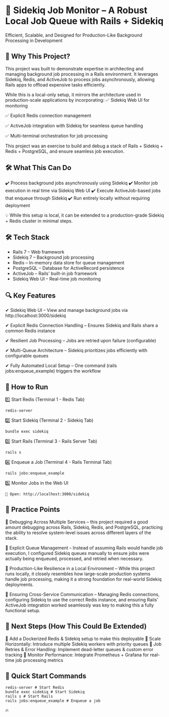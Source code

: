 # 🚀 Sidekiq Job Monitor – A Robust Local Job Queue with Rails + Sidekiq

Efficient, Scalable, and Designed for Production-Like Background Processing in Development

## 📌 Why This Project?
This project was built to demonstrate expertise in architecting and managing background job processing in a Rails environment. It leverages Sidekiq, Redis, and ActiveJob to process jobs asynchronously, allowing Rails apps to offload expensive tasks efficiently.

While this is a local-only setup, it mirrors the architecture used in production-scale applications by incorporating: 
✅ Sidekiq Web UI for monitoring

✅ Explicit Redis connection management

✅ ActiveJob integration with Sidekiq for seamless queue handling

✅ Multi-terminal orchestration for job processing

This project was an exercise to build and debug a stack of Rails + Sidekiq + Redis + PostgreSQL, and ensure seamless job execution.

## 🛠 What This Can Do
✔️ Process background jobs asynchronously using Sidekiq
✔️ Monitor job execution in real time via Sidekiq Web UI
✔️ Execute ActiveJob-based jobs that enqueue through Sidekiq
✔️ Run entirely locally without requiring deployment

💡 While this setup is local, it can be extended to a production-grade Sidekiq + Redis cluster in minimal steps.

## 🛠 Tech Stack
- Rails 7 – Web framework
- Sidekiq 7 – Background job processing
- Redis – In-memory data store for queue management
- PostgreSQL – Database for ActiveRecord persistence
- ActiveJob – Rails' built-in job framework
- Sidekiq Web UI – Real-time job monitoring

## 🔍 Key Features
✔ Sidekiq Web UI – View and manage background jobs via http://localhost:3000/sidekiq

✔ Explicit Redis Connection Handling – Ensures Sidekiq and Rails share a common Redis instance

✔ Resilient Job Processing – Jobs are retried upon failure (configurable)

✔ Multi-Queue Architecture – Sidekiq prioritizes jobs efficiently with configurable queues

✔ Fully Automated Local Setup – One command (rails jobs:enqueue_example) triggers the workflow

## 🚀 How to Run
1️⃣ Start Redis (Terminal 1 - Redis Tab)
```
redis-server
```

2️⃣ Start Sidekiq (Terminal 2 - Sidekiq Tab)
```
bundle exec sidekiq
```

3️⃣ Start Rails (Terminal 3 - Rails Server Tab)
```
rails s
```

4️⃣ Enqueue a Job (Terminal 4 - Rails Terminal Tab)
```
rails jobs:enqueue_example
```

5️⃣ Monitor Jobs in the Web UI
```
📌 Open: http://localhost:3000/sidekiq
```

## 🎯 Practice Points
🔹 Debugging Across Multiple Services – this project required a good amount debugging across Rails, Sidekiq, Redis, and PostgreSQL, practicing the ability to resolve system-level issues across different layers of the stack.

🔹 Explicit Queue Management – Instead of assuming Rails would handle job execution, I configured Sidekiq queues manually to ensure jobs were actually being enqueued, processed, and retried when necessary.

🔹 Production-Like Resilience in a Local Environment – While this project runs locally, it closely resembles how large-scale production systems handle job processing, making it a strong foundation for real-world Sidekiq deployments.

🔹 Ensuring Cross-Service Communication – Managing Redis connections, configuring Sidekiq to use the correct Redis instance, and ensuring Rails’ ActiveJob integration worked seamlessly was key to making this a fully functional setup.

## 🔮 Next Steps (How This Could Be Extended)
🔹 Add a Dockerized Redis & Sidekiq setup to make this deployable
🔹 Scale Horizontally: Introduce multiple Sidekiq workers with priority queues
🔹 Job Retries & Error Handling: Implement dead-letter queues & custom error tracking
🔹 Monitor Performance: Integrate Prometheus + Grafana for real-time job processing metrics


## 📌 Quick Start Commands
```
redis-server # Start Redis
bundle exec sidekiq # Start Sidekiq
rails s # Start Rails
rails jobs:enqueue_example # Enqueue a job
```
🔥 

